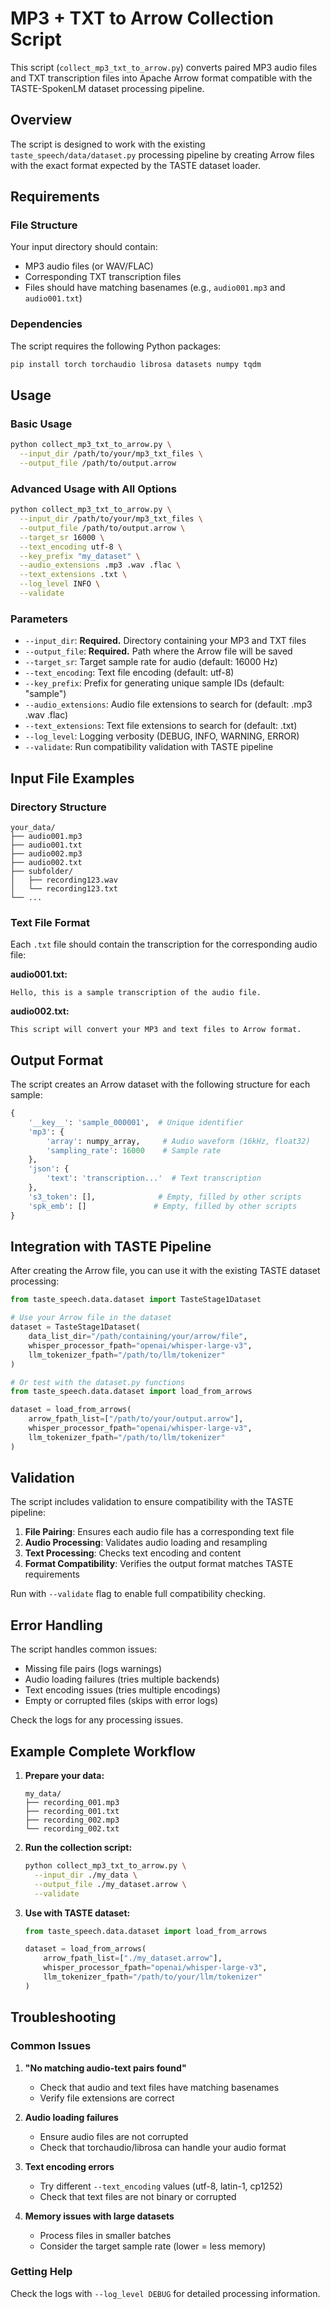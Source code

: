 # MP3 + TXT to Arrow Collection Script

This script (`collect_mp3_txt_to_arrow.py`) converts paired MP3 audio files and TXT transcription files into Apache Arrow format compatible with the TASTE-SpokenLM dataset processing pipeline.

## Overview

The script is designed to work with the existing `taste_speech/data/dataset.py` processing pipeline by creating Arrow files with the exact format expected by the TASTE dataset loader.

## Requirements

### File Structure
Your input directory should contain:
- MP3 audio files (or WAV/FLAC)
- Corresponding TXT transcription files
- Files should have matching basenames (e.g., `audio001.mp3` and `audio001.txt`)

### Dependencies
The script requires the following Python packages:
```bash
pip install torch torchaudio librosa datasets numpy tqdm
```

## Usage

### Basic Usage
```bash
python collect_mp3_txt_to_arrow.py \
  --input_dir /path/to/your/mp3_txt_files \
  --output_file /path/to/output.arrow
```

### Advanced Usage with All Options
```bash
python collect_mp3_txt_to_arrow.py \
  --input_dir /path/to/your/mp3_txt_files \
  --output_file /path/to/output.arrow \
  --target_sr 16000 \
  --text_encoding utf-8 \
  --key_prefix "my_dataset" \
  --audio_extensions .mp3 .wav .flac \
  --text_extensions .txt \
  --log_level INFO \
  --validate
```

### Parameters

- `--input_dir`: **Required.** Directory containing your MP3 and TXT files
- `--output_file`: **Required.** Path where the Arrow file will be saved
- `--target_sr`: Target sample rate for audio (default: 16000 Hz)
- `--text_encoding`: Text file encoding (default: utf-8)
- `--key_prefix`: Prefix for generating unique sample IDs (default: "sample")
- `--audio_extensions`: Audio file extensions to search for (default: .mp3 .wav .flac)
- `--text_extensions`: Text file extensions to search for (default: .txt)
- `--log_level`: Logging verbosity (DEBUG, INFO, WARNING, ERROR)
- `--validate`: Run compatibility validation with TASTE pipeline

## Input File Examples

### Directory Structure
```
your_data/
├── audio001.mp3
├── audio001.txt
├── audio002.mp3
├── audio002.txt
├── subfolder/
│   ├── recording123.wav
│   └── recording123.txt
└── ...
```

### Text File Format
Each `.txt` file should contain the transcription for the corresponding audio file:

**audio001.txt:**
```
Hello, this is a sample transcription of the audio file.
```

**audio002.txt:**
```
This script will convert your MP3 and text files to Arrow format.
```

## Output Format

The script creates an Arrow dataset with the following structure for each sample:

```python
{
    '__key__': 'sample_000001',  # Unique identifier
    'mp3': {
        'array': numpy_array,     # Audio waveform (16kHz, float32)
        'sampling_rate': 16000    # Sample rate
    },
    'json': {
        'text': 'transcription...'  # Text transcription
    },
    's3_token': [],              # Empty, filled by other scripts
    'spk_emb': []               # Empty, filled by other scripts
}
```

## Integration with TASTE Pipeline

After creating the Arrow file, you can use it with the existing TASTE dataset processing:

```python
from taste_speech.data.dataset import TasteStage1Dataset

# Use your Arrow file in the dataset
dataset = TasteStage1Dataset(
    data_list_dir="/path/containing/your/arrow/file",
    whisper_processor_fpath="openai/whisper-large-v3",
    llm_tokenizer_fpath="/path/to/llm/tokenizer"
)

# Or test with the dataset.py functions
from taste_speech.data.dataset import load_from_arrows

dataset = load_from_arrows(
    arrow_fpath_list=["/path/to/your/output.arrow"],
    whisper_processor_fpath="openai/whisper-large-v3",
    llm_tokenizer_fpath="/path/to/llm/tokenizer"
)
```

## Validation

The script includes validation to ensure compatibility with the TASTE pipeline:

1. **File Pairing**: Ensures each audio file has a corresponding text file
2. **Audio Processing**: Validates audio loading and resampling
3. **Text Processing**: Checks text encoding and content
4. **Format Compatibility**: Verifies the output format matches TASTE requirements

Run with `--validate` flag to enable full compatibility checking.

## Error Handling

The script handles common issues:
- Missing file pairs (logs warnings)
- Audio loading failures (tries multiple backends)
- Text encoding issues (tries multiple encodings)
- Empty or corrupted files (skips with error logs)

Check the logs for any processing issues.

## Example Complete Workflow

1. **Prepare your data:**
   ```
   my_data/
   ├── recording_001.mp3
   ├── recording_001.txt
   ├── recording_002.mp3
   └── recording_002.txt
   ```

2. **Run the collection script:**
   ```bash
   python collect_mp3_txt_to_arrow.py \
     --input_dir ./my_data \
     --output_file ./my_dataset.arrow \
     --validate
   ```

3. **Use with TASTE dataset:**
   ```python
   from taste_speech.data.dataset import load_from_arrows
   
   dataset = load_from_arrows(
       arrow_fpath_list=["./my_dataset.arrow"],
       whisper_processor_fpath="openai/whisper-large-v3",
       llm_tokenizer_fpath="/path/to/your/llm/tokenizer"
   )
   ```

## Troubleshooting

### Common Issues

1. **"No matching audio-text pairs found"**
   - Check that audio and text files have matching basenames
   - Verify file extensions are correct

2. **Audio loading failures**
   - Ensure audio files are not corrupted
   - Check that torchaudio/librosa can handle your audio format

3. **Text encoding errors**
   - Try different `--text_encoding` values (utf-8, latin-1, cp1252)
   - Check that text files are not binary or corrupted

4. **Memory issues with large datasets**
   - Process files in smaller batches
   - Consider the target sample rate (lower = less memory)

### Getting Help

Check the logs with `--log_level DEBUG` for detailed processing information.